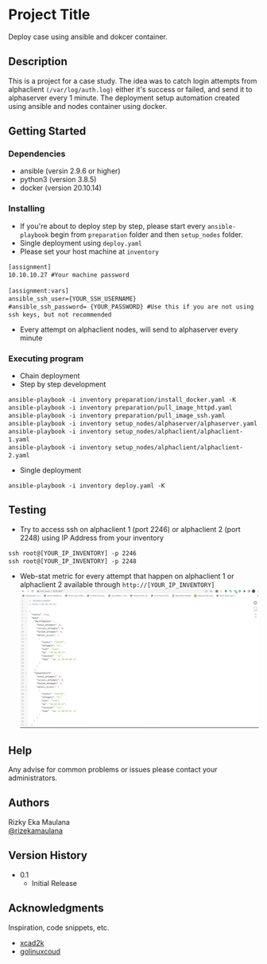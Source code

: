 # Project Title

Deploy case using ansible and dokcer container.

## Description

This is a project for a case study. The idea was to catch login attempts from alphaclient `(/var/log/auth.log)` either it's success or failed, and send it to alphaserver every 1 minute. The deployment setup automation created using ansible and nodes container using docker.

## Getting Started

### Dependencies

* ansible (versin 2.9.6 or higher)
* python3 (version 3.8.5)
* docker (version 20.10.14)

### Installing

* If you're about to deploy step by step, please start every `ansible-playbook` begin from `preparation` folder and then `setup_nodes` folder.
* Single deployment using `deploy.yaml`
* Please set your host machine at `inventory` 
```
[assignment]
10.10.10.27 #Your machine password

[assignment:vars]
ansible_ssh_user={YOUR_SSH_USERNAME}
#ansible_ssh_password= {YOUR_PASSWORD} #Use this if you are not using ssh keys, but not recommended
```
* Every attempt on alphaclient nodes, will send to alphaserver every minute

### Executing program

* Chain deployment
* Step by step development
```
ansible-playbook -i inventory preparation/install_docker.yaml -K
ansible-playbook -i inventory preparation/pull_image_httpd.yaml
ansible-playbook -i inventory preparation/pull_image_ssh.yaml
ansible-playbook -i inventory setup_nodes/alphaserver/alphaserver.yaml
ansible-playbook -i inventory setup_nodes/alphaclient/alphaclient-1.yaml
ansible-playbook -i inventory setup_nodes/alphaclient/alphaclient-2.yaml
```
* Single deployment
```
ansible-playbook -i inventory deploy.yaml -K
```

## Testing

* Try to access ssh on alphaclient 1 (port 2246) or alphaclient 2 (port 2248) using IP Address from your inventory
```
ssh root@[YOUR_IP_INVENTORY] -p 2246
ssh root@[YOUR_IP_INVENTORY] -p 2248
```

* Web-stat metric for every attempt that happen on alphaclient 1 or alphaclient 2 available through `http://[YOUR_IP_INVENTORY]`
![ScreenShot](/screenshots/hasil.png)


## Help

Any advise for common problems or issues please contact your administrators.

## Authors

Rizky Eka Maulana  
[@rizekamaulana](https://twitter.com/rizekamaulana)

## Version History

* 0.1
    * Initial Release

## Acknowledgments

Inspiration, code snippets, etc.
* [xcad2k](https://github.com/xcad2k/)
* [golinuxcoud](https://www.golinuxcloud.com/)
